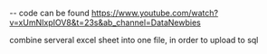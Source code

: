 -- code can be found https://www.youtube.com/watch?v=xUmNIxpIOV8&t=23s&ab_channel=DataNewbies

combine serveral excel sheet into one file, in order to upload to sql
